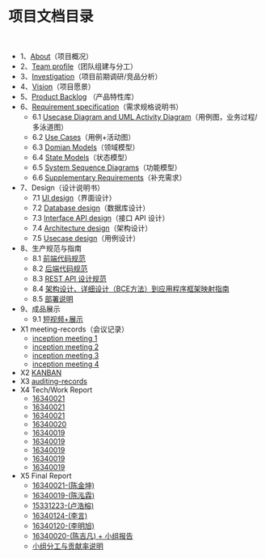 ﻿---
layout: default
---

# 项目文档目录

&nbsp;&nbsp; 

* 1、[About](01-about)（项目概况）
* 2、[Team profile](02-team-profile)（团队组建与分工）
* 3、[Investigation](03-invest)（项目前期调研/竞品分析）
* 4、[Vision](04-vision)（项目愿景）
* 5、[Product Backlog](05-backlog) （产品特性库）
* 6、[Requirement specification](06-requirement)（需求规格说明书）
    - 6.1 [Usecase Diagram and UML Activity Diagram](06-useCase)（用例图，业务过程/多泳道图）
    - 6.2 [Use Cases](06-activity)（用例+活动图）
    - 6.3 [Domian Models](06-domain)（领域模型）
    - 6.4 [State Models](06-state)（状态模型）
    - 6.5 [System Sequence Diagrams](06-sequence)（功能模型）
    - 6.6 [Supplementary Requirements](06-supply)（补充需求）
* 7、Design（设计说明书）
    - 7.1 [UI design](07-UI-design)（界面设计）
    - 7.2 [Database design](07-DB-design)（数据库设计）
    - 7.3 [Interface API design](07-API-design)（接口 API 设计）
    - 7.4 [Architecture design](07-ARCH-design)（架构设计）
    - 7.5 [Usecase design](07-UC-design)（用例设计）
* 8、生产规范与指南
    - 8.1 [前端代码规范](08-front)
    - 8.2 [后端代码规范](08-back)
    - 8.3 [REST API 设计规范](08-API)
    - 8.4 [架构设计、详细设计（BCE方法）到应用程序框架映射指南](08-BCE)
    - 8.5 [部署说明](08-docker)
* 9、成品展示
    - 9.1 [短视频+展示](09-show)
* X1 meeting-records（会议记录）
    - [inception meeting 1](X1-meeting-1)
    - [inception meeting 2](X1-meeting-2)
    - [inception meeting 3](X1-meeting-3)
    - [inception meeting 4](X1-meeting-4)
* X2 [KANBAN](X2-kanban)
* X3 [auditing-records](x3-auditing)
* X4 Tech/Work Report
    - [16340021](https://blog.csdn.net/qq_36349285/article/details/93381138)
    - [16340021](https://blog.csdn.net/qq_36349285/article/details/94351732)
    - [16340021](https://blog.csdn.net/qq_36349285/article/details/93766322)
    - [16340020](https://chenjiff.github.io/2019/05/22/server-get-or-send-data/)
    - [16340019](https://blog.csdn.net/qq_36359560/article/details/94144162)
    - [16340019](https://blog.csdn.net/qq_36359560/article/details/94218235)
    - [16340019](https://blog.csdn.net/qq_36359560/article/details/94226155)
    - [16340019](https://blog.csdn.net/qq_36359560/article/details/94232012)
    - [16340019](https://blog.csdn.net/qq_36359560/article/details/94240616)
* X5 Final Report
    - [16340021-(陈金坤)](05-CJK)
    - [16340019-(陈泓霖)](05-CHL)
    - [15331223-(卢浩榕)](05-LHR)  
    - [16340124-(李言)](05-LY)
    - [16340120-(李明旭)](05-LMX)
    - [16340020-(陈吉凡) + 小组报告](05-CJF)
    - [小组分工与贡献率说明](X5-con)

